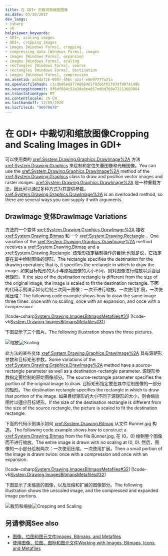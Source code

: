 ```yaml
---
title: 在 GDI+ 中裁切和缩放图像
ms.date: 03/30/2017
dev_langs:
- csharp
- vb
helpviewer_keywords:
- GDI+, scaling images
- GDI+, cropping images
- images [Windows Forms], cropping
- compressing data [Windows Forms], images
- images [Windows Forms], expansion
- images [Windows Forms], scaling
- rectangles [Windows Forms], source
- rectangles [Windows Forms], destination
- images [Windows Forms], compression
ms.assetid: ad5daf26-005f-45bc-a2af-e0e97777a21a
ms.openlocfilehash: c3cdb06e99770808461f9266fb5f07df9074149b
ms.sourcegitcommit: 9f6df084c53a3da0ea657ed0d708a72213683084
ms.translationtype: MT
ms.contentlocale: zh-CN
ms.lasthandoff: 12/09/2020
ms.locfileid: "96970678"
---
```

# <a name="cropping-and-scaling-images-in-gdi"></a><span data-ttu-id="e0815-102">在 GDI+ 中裁切和缩放图像</span><span class="sxs-lookup"><span data-stu-id="e0815-102">Cropping and Scaling Images in GDI+</span></span>
<span data-ttu-id="e0815-103">可以使用类的 <xref:System.Drawing.Graphics.DrawImage%2A> 方法 <xref:System.Drawing.Graphics> 来绘制和定位矢量图像和光栅图像。</span><span class="sxs-lookup"><span data-stu-id="e0815-103">You can use the <xref:System.Drawing.Graphics.DrawImage%2A> method of the <xref:System.Drawing.Graphics> class to draw and position vector images and raster images.</span></span> <span data-ttu-id="e0815-104"><xref:System.Drawing.Graphics.DrawImage%2A> 是一种重载方法，因此可以通过多种方式为其提供参数。</span><span class="sxs-lookup"><span data-stu-id="e0815-104"><xref:System.Drawing.Graphics.DrawImage%2A> is an overloaded method, so there are several ways you can supply it with arguments.</span></span>  
  
## <a name="drawimage-variations"></a><span data-ttu-id="e0815-105">DrawImage 变体</span><span class="sxs-lookup"><span data-stu-id="e0815-105">DrawImage Variations</span></span>  
 <span data-ttu-id="e0815-106">方法的一个变体 <xref:System.Drawing.Graphics.DrawImage%2A> 接收 <xref:System.Drawing.Bitmap> 和一个 <xref:System.Drawing.Rectangle> 。</span><span class="sxs-lookup"><span data-stu-id="e0815-106">One variation of the <xref:System.Drawing.Graphics.DrawImage%2A> method receives a <xref:System.Drawing.Bitmap> and a <xref:System.Drawing.Rectangle>.</span></span> <span data-ttu-id="e0815-107">该矩形指定绘制操作的目标;也就是说，它指定要在其中绘制图像的矩形。</span><span class="sxs-lookup"><span data-stu-id="e0815-107">The rectangle specifies the destination for the drawing operation; that is, it specifies the rectangle in which to draw the image.</span></span> <span data-ttu-id="e0815-108">如果目标矩形的大小与原始图像的大小不同，则对图像进行缩放以适合目标矩形。</span><span class="sxs-lookup"><span data-stu-id="e0815-108">If the size of the destination rectangle is different from the size of the original image, the image is scaled to fit the destination rectangle.</span></span> <span data-ttu-id="e0815-109">下面的代码示例演示如何绘制三次同一图像：一次不进行缩放，一次使用扩展，一次使用压缩：</span><span class="sxs-lookup"><span data-stu-id="e0815-109">The following code example shows how to draw the same image three times: once with no scaling, once with an expansion, and once with a compression:</span></span>  
  
 [!code-csharp[System.Drawing.ImagesBitmapsMetafiles#31](~/samples/snippets/csharp/VS_Snippets_Winforms/System.Drawing.ImagesBitmapsMetafiles/CS/Class1.cs#31)]
 [!code-vb[System.Drawing.ImagesBitmapsMetafiles#31](~/samples/snippets/visualbasic/VS_Snippets_Winforms/System.Drawing.ImagesBitmapsMetafiles/VB/Class1.vb#31)]  
  
 <span data-ttu-id="e0815-110">下图显示了三个图片。</span><span class="sxs-lookup"><span data-stu-id="e0815-110">The following illustration shows the three pictures.</span></span>  
  
 <span data-ttu-id="e0815-111">![缩放](./media/aboutgdip03-art06.gif "AboutGdip03_Art06")</span><span class="sxs-lookup"><span data-stu-id="e0815-111">![Scaling](./media/aboutgdip03-art06.gif "AboutGdip03_Art06")</span></span>  
  
 <span data-ttu-id="e0815-112">此方法的某些变体 <xref:System.Drawing.Graphics.DrawImage%2A> 具有源矩形参数和目标矩形参数。</span><span class="sxs-lookup"><span data-stu-id="e0815-112">Some variations of the <xref:System.Drawing.Graphics.DrawImage%2A> method have a source-rectangle parameter as well as a destination-rectangle parameter.</span></span> <span data-ttu-id="e0815-113">源矩形参数指定要绘制的原始图像部分。</span><span class="sxs-lookup"><span data-stu-id="e0815-113">The source-rectangle parameter specifies the portion of the original image to draw.</span></span> <span data-ttu-id="e0815-114">目标矩形指定要在其中绘制图像的一部分的矩形。</span><span class="sxs-lookup"><span data-stu-id="e0815-114">The destination rectangle specifies the rectangle in which to draw that portion of the image.</span></span> <span data-ttu-id="e0815-115">如果目标矩形的大小不同于源矩形的大小，则会缩放图片以适应目标矩形。</span><span class="sxs-lookup"><span data-stu-id="e0815-115">If the size of the destination rectangle is different from the size of the source rectangle, the picture is scaled to fit the destination rectangle.</span></span>  
  
 <span data-ttu-id="e0815-116">下面的代码示例演示如何 <xref:System.Drawing.Bitmap> 从文件 Runner.jpg 构造。</span><span class="sxs-lookup"><span data-stu-id="e0815-116">The following code example shows how to construct a <xref:System.Drawing.Bitmap> from the file Runner.jpg.</span></span> <span data-ttu-id="e0815-117">在 (0，0) 绘制整个图像而不进行缩放。</span><span class="sxs-lookup"><span data-stu-id="e0815-117">The entire image is drawn with no scaling at (0, 0).</span></span> <span data-ttu-id="e0815-118">然后，图像的一小部分绘制两次：一次使用压缩，一次使用扩展。</span><span class="sxs-lookup"><span data-stu-id="e0815-118">Then a small portion of the image is drawn twice: once with a compression and once with an expansion.</span></span>  
  
 [!code-csharp[System.Drawing.ImagesBitmapsMetafiles#32](~/samples/snippets/csharp/VS_Snippets_Winforms/System.Drawing.ImagesBitmapsMetafiles/CS/Class1.cs#32)]
 [!code-vb[System.Drawing.ImagesBitmapsMetafiles#32](~/samples/snippets/visualbasic/VS_Snippets_Winforms/System.Drawing.ImagesBitmapsMetafiles/VB/Class1.vb#32)]  
  
 <span data-ttu-id="e0815-119">下图显示了未缩放的图像，以及压缩和扩展的图像部分。</span><span class="sxs-lookup"><span data-stu-id="e0815-119">The following illustration shows the unscaled image, and the compressed and expanded image portions.</span></span>  
  
 <span data-ttu-id="e0815-120">![裁剪和缩放](./media/aboutgdip03-art07.gif "AboutGdip03_Art07")</span><span class="sxs-lookup"><span data-stu-id="e0815-120">![Cropping and Scaling](./media/aboutgdip03-art07.gif "AboutGdip03_Art07")</span></span>  
  
## <a name="see-also"></a><span data-ttu-id="e0815-121">另请参阅</span><span class="sxs-lookup"><span data-stu-id="e0815-121">See also</span></span>

- [<span data-ttu-id="e0815-122">图像、位图和图元文件</span><span class="sxs-lookup"><span data-stu-id="e0815-122">Images, Bitmaps, and Metafiles</span></span>](images-bitmaps-and-metafiles.md)
- [<span data-ttu-id="e0815-123">使用图像、位图、图标和图元文件</span><span class="sxs-lookup"><span data-stu-id="e0815-123">Working with Images, Bitmaps, Icons, and Metafiles</span></span>](working-with-images-bitmaps-icons-and-metafiles.md)
